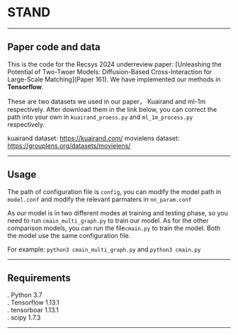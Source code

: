 # STAND
---
## Paper code and data

This is the code for the Recsys 2024 underreview paper: [Unleashing the Potential of Two-Twoer Models: Diffusion-Based Cross-Interaction for Large-Scale Matching](Paper 161). We have implemented our methods in **Tensorflow**.


These are two datasets we used in our paper， Kuairand and ml-1m respectively. After download them in the link below, you can correct the path into your own in `kuairand_proess.py` and `ml_1m_process.py` respectively.

kuairand dataset: https://kuairand.com/
movielens dataset: https://grouplens.org/datasets/movielens/

---

## Usage
The path of configuration file is `config`, you can modify the model path in `model.conf` and modify the relevant parmaters in `nn_param.conf`

As our model is in two different modes at training and testing phase, so you need to run `cmain_multi_graph.py` to train our model. As for the other comparison models, you can run the file`cmain.py` to train the model. Both the model use the same configuration file.

For example: `python3 cmain_multi_graph.py` and `python3 cmain.py`


---
## Requirements

. Python 3.7 \
. Tensorflow 1.13.1 \
. tensorboar 1.13.1 \
. scipy 1.7.3 

---



